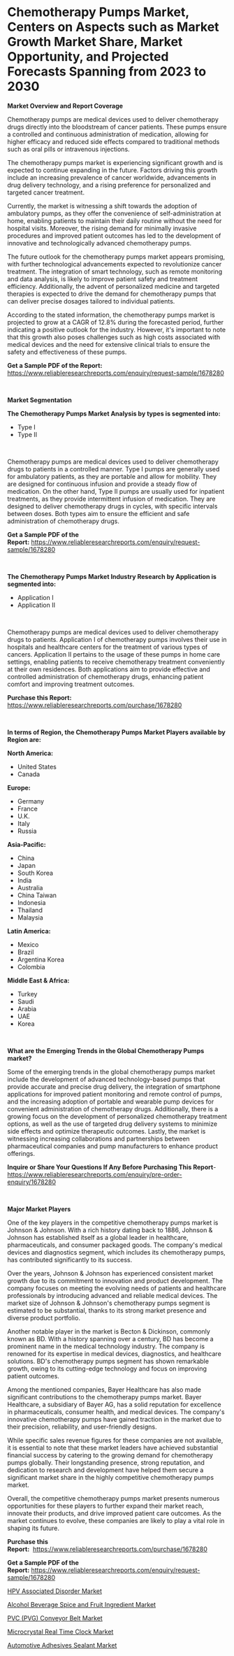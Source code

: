 <p><h1>Chemotherapy Pumps Market, Centers on Aspects such as Market Growth Market Share, Market Opportunity, and Projected Forecasts Spanning from 2023 to 2030</h1></p><p><strong>Market Overview and Report Coverage</strong></p>
<p><p>Chemotherapy pumps are medical devices used to deliver chemotherapy drugs directly into the bloodstream of cancer patients. These pumps ensure a controlled and continuous administration of medication, allowing for higher efficacy and reduced side effects compared to traditional methods such as oral pills or intravenous injections.</p><p>The chemotherapy pumps market is experiencing significant growth and is expected to continue expanding in the future. Factors driving this growth include an increasing prevalence of cancer worldwide, advancements in drug delivery technology, and a rising preference for personalized and targeted cancer treatment.</p><p>Currently, the market is witnessing a shift towards the adoption of ambulatory pumps, as they offer the convenience of self-administration at home, enabling patients to maintain their daily routine without the need for hospital visits. Moreover, the rising demand for minimally invasive procedures and improved patient outcomes has led to the development of innovative and technologically advanced chemotherapy pumps.</p><p>The future outlook for the chemotherapy pumps market appears promising, with further technological advancements expected to revolutionize cancer treatment. The integration of smart technology, such as remote monitoring and data analysis, is likely to improve patient safety and treatment efficiency. Additionally, the advent of personalized medicine and targeted therapies is expected to drive the demand for chemotherapy pumps that can deliver precise dosages tailored to individual patients.</p><p>According to the stated information, the chemotherapy pumps market is projected to grow at a CAGR of 12.8% during the forecasted period, further indicating a positive outlook for the industry. However, it's important to note that this growth also poses challenges such as high costs associated with medical devices and the need for extensive clinical trials to ensure the safety and effectiveness of these pumps.</p></p>
<p><strong>Get a Sample PDF of the Report:</strong> <a href="https://www.reliableresearchreports.com/enquiry/request-sample/1678280">https://www.reliableresearchreports.com/enquiry/request-sample/1678280</a></p>
<p>&nbsp;</p>
<p><strong>Market Segmentation</strong></p>
<p><strong>The Chemotherapy Pumps Market Analysis by types is segmented into:</strong></p>
<p><ul><li>Type I</li><li>Type II</li></ul></p>
<p>&nbsp;</p>
<p><p>Chemotherapy pumps are medical devices used to deliver chemotherapy drugs to patients in a controlled manner. Type I pumps are generally used for ambulatory patients, as they are portable and allow for mobility. They are designed for continuous infusion and provide a steady flow of medication. On the other hand, Type II pumps are usually used for inpatient treatments, as they provide intermittent infusion of medication. They are designed to deliver chemotherapy drugs in cycles, with specific intervals between doses. Both types aim to ensure the efficient and safe administration of chemotherapy drugs.</p></p>
<p><strong>Get a Sample PDF of the Report:</strong>&nbsp;<a href="https://www.reliableresearchreports.com/enquiry/request-sample/1678280">https://www.reliableresearchreports.com/enquiry/request-sample/1678280</a></p>
<p>&nbsp;</p>
<p><strong>The Chemotherapy Pumps Market Industry Research by Application is segmented into:</strong></p>
<p><ul><li>Application I</li><li>Application II</li></ul></p>
<p>&nbsp;</p>
<p><p>Chemotherapy pumps are medical devices used to deliver chemotherapy drugs to patients. Application I of chemotherapy pumps involves their use in hospitals and healthcare centers for the treatment of various types of cancers. Application II pertains to the usage of these pumps in home care settings, enabling patients to receive chemotherapy treatment conveniently at their own residences. Both applications aim to provide effective and controlled administration of chemotherapy drugs, enhancing patient comfort and improving treatment outcomes.</p></p>
<p><strong>Purchase this Report:</strong>&nbsp; <a href="https://www.reliableresearchreports.com/purchase/1678280">https://www.reliableresearchreports.com/purchase/1678280</a></p>
<p>&nbsp;</p>
<p><strong>In terms of Region, the Chemotherapy Pumps Market Players available by Region are:</strong></p>
<p>
    <p> <strong> North America: </strong>
        <ul>
            <li>United States</li>
            <li>Canada</li>
        </ul>
        </p> 
    <p> <strong> Europe: </strong>
        <ul>
            <li>Germany</li>
            <li>France</li>
            <li>U.K.</li>
            <li>Italy</li>
            <li>Russia</li>
        </ul>
        </p> 
    <p> <strong> Asia-Pacific: </strong>
        <ul>
            <li>China</li>
            <li>Japan</li>
            <li>South Korea</li>
            <li>India</li>
            <li>Australia</li>
            <li>China Taiwan</li>
            <li>Indonesia</li>
            <li>Thailand</li>
            <li>Malaysia</li>
        </ul>
        </p> 
    <p> <strong> Latin America: </strong>
        <ul>
            <li>Mexico</li>
            <li>Brazil</li>
            <li>Argentina Korea</li>
            <li>Colombia</li>
        </ul>
        </p> 
    <p> <strong> Middle East & Africa: </strong>
        <ul>
            <li>Turkey</li>
            <li>Saudi</li>
            <li>Arabia</li>
            <li>UAE</li>
            <li>Korea</li>
        </ul>
    </p>
    </p>
<p>&nbsp;</p>
<p><strong>What are the Emerging Trends in the Global Chemotherapy Pumps market?</strong></p>
<p><p>Some of the emerging trends in the global chemotherapy pumps market include the development of advanced technology-based pumps that provide accurate and precise drug delivery, the integration of smartphone applications for improved patient monitoring and remote control of pumps, and the increasing adoption of portable and wearable pump devices for convenient administration of chemotherapy drugs. Additionally, there is a growing focus on the development of personalized chemotherapy treatment options, as well as the use of targeted drug delivery systems to minimize side effects and optimize therapeutic outcomes. Lastly, the market is witnessing increasing collaborations and partnerships between pharmaceutical companies and pump manufacturers to enhance product offerings.</p></p>
<p><strong>Inquire or Share Your Questions If Any Before Purchasing This Report</strong>- <a href="https://www.reliableresearchreports.com/enquiry/pre-order-enquiry/1678280">https://www.reliableresearchreports.com/enquiry/pre-order-enquiry/1678280</a></p>
<p>&nbsp;</p>
<p><strong>Major Market Players</strong></p>
<p><p>One of the key players in the competitive chemotherapy pumps market is Johnson & Johnson. With a rich history dating back to 1886, Johnson & Johnson has established itself as a global leader in healthcare, pharmaceuticals, and consumer packaged goods. The company's medical devices and diagnostics segment, which includes its chemotherapy pumps, has contributed significantly to its success.</p><p>Over the years, Johnson & Johnson has experienced consistent market growth due to its commitment to innovation and product development. The company focuses on meeting the evolving needs of patients and healthcare professionals by introducing advanced and reliable medical devices. The market size of Johnson & Johnson's chemotherapy pumps segment is estimated to be substantial, thanks to its strong market presence and diverse product portfolio.</p><p>Another notable player in the market is Becton & Dickinson, commonly known as BD. With a history spanning over a century, BD has become a prominent name in the medical technology industry. The company is renowned for its expertise in medical devices, diagnostics, and healthcare solutions. BD's chemotherapy pumps segment has shown remarkable growth, owing to its cutting-edge technology and focus on improving patient outcomes.</p><p>Among the mentioned companies, Bayer Healthcare has also made significant contributions to the chemotherapy pumps market. Bayer Healthcare, a subsidiary of Bayer AG, has a solid reputation for excellence in pharmaceuticals, consumer health, and medical devices. The company's innovative chemotherapy pumps have gained traction in the market due to their precision, reliability, and user-friendly designs.</p><p>While specific sales revenue figures for these companies are not available, it is essential to note that these market leaders have achieved substantial financial success by catering to the growing demand for chemotherapy pumps globally. Their longstanding presence, strong reputation, and dedication to research and development have helped them secure a significant market share in the highly competitive chemotherapy pumps market.</p><p>Overall, the competitive chemotherapy pumps market presents numerous opportunities for these players to further expand their market reach, innovate their products, and drive improved patient care outcomes. As the market continues to evolve, these companies are likely to play a vital role in shaping its future.</p></p>
<p><strong>Purchase this Report:</strong>&nbsp;&nbsp;<a href="https://www.reliableresearchreports.com/purchase/1678280">https://www.reliableresearchreports.com/purchase/1678280</a></p>
<p></p>
<p><strong>Get a Sample PDF of the Report:</strong>&nbsp;<a href="https://www.reliableresearchreports.com/enquiry/request-sample/1678280">https://www.reliableresearchreports.com/enquiry/request-sample/1678280</a></p>
<p><p><a href="https://www.linkedin.com/pulse/hpv-associated-disorder-market-research-report-provides-thorough/">HPV Associated Disorder Market</a></p><p><a href="https://www.linkedin.com/pulse/alcohol-beverage-spice-fruit-ingredient-market-challenges/">Alcohol Beverage Spice and Fruit Ingredient Market</a></p><p><a href="https://medium.com/@jonatanjast6362/pvc-pvg-conveyor-belt-market-trends-forecast-and-competitive-analysis-to-2030-a1b05cfe1865">PVC (PVG) Conveyor Belt Market</a></p><p><a href="https://medium.com/@fosterfahey1016/microcrystal-real-time-clock-market-analysis-its-cagr-market-segmentation-and-global-industry-b7a1be9ecf4e">Microcrystal Real Time Clock Market</a></p><p><a href="https://www.linkedin.com/pulse/automotive-adhesives-sealant-market-challenges-opportunities/">Automotive Adhesives Sealant Market</a></p></p>